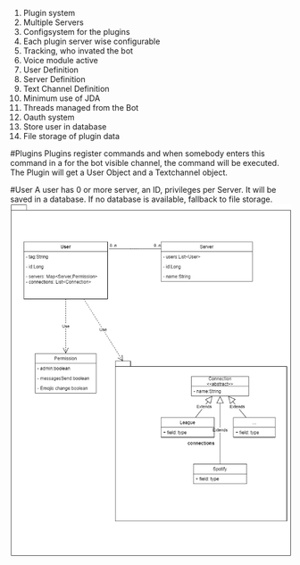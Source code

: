 

1. Plugin system
2. Multiple Servers
3. Configsystem for the plugins
4. Each plugin server wise configurable
5. Tracking, who invated the bot
6. Voice module active
7. User Definition
8. Server Definition
9. Text Channel Definition
10. Minimum use of JDA
11. Threads managed from the Bot
12. Oauth system
13. Store user in database
14. File storage of plugin data


#Plugins
Plugins register commands and when somebody enters this command in a for the bot visible channel, the command will be executed.
The Plugin will get a User Object and a Textchannel object. 



#User
A user has 0 or more server, an ID, privileges per Server. It will be saved in a database. If no database is available, fallback to file storage.
![database data layout](documents/database/data.png)



